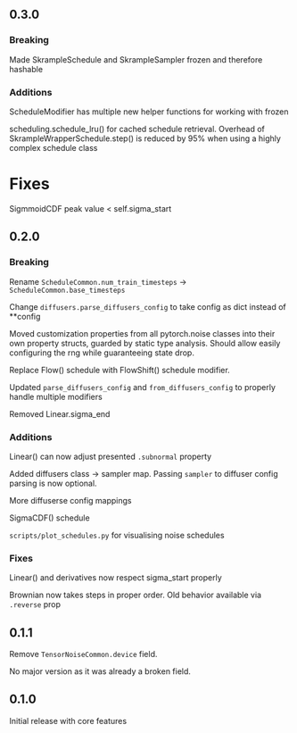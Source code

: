 ## 0.3.0
### Breaking
Made SkrampleSchedule and SkrampleSampler frozen and therefore hashable

### Additions
ScheduleModifier has multiple new helper functions for working with frozen

scheduling.schedule_lru() for cached schedule retrieval.
Overhead of SkrampleWrapperSchedule.step() is reduced by 95% when using a highly complex schedule class

# Fixes
SigmmoidCDF peak value < self.sigma_start

## 0.2.0
### Breaking
Rename `ScheduleCommon.num_train_timesteps` -> `ScheduleCommon.base_timesteps`

Change `diffusers.parse_diffusers_config` to take config as dict instead of **config

Moved customization properties from all pytorch.noise classes into their own property structs,
guarded by static type analysis. Should allow easily configuring the rng while guaranteeing state drop.

Replace Flow() schedule with FlowShift() schedule modifier.

Updated `parse_diffusers_config` and `from_diffusers_config` to properly handle multiple modifiers

Removed Linear.sigma_end

### Additions
Linear() can now adjust presented `.subnormal` property

Added diffusers class -> sampler map. Passing `sampler` to diffuser config parsing is now optional.

More diffuserse config mappings

SigmaCDF() schedule

`scripts/plot_schedules.py` for visualising noise schedules

### Fixes
Linear() and derivatives now respect sigma_start properly

Brownian now takes steps in proper order. Old behavior available via `.reverse` prop

## 0.1.1
Remove `TensorNoiseCommon.device` field.

No major version as it was already a broken field.

## 0.1.0
Initial release with core features
